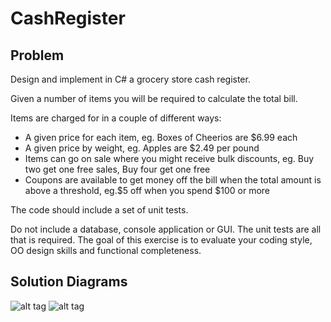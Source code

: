 # CashRegister

## Problem

Design and implement in C# a grocery store cash register.

Given a number of items you will be required to calculate the total bill.

Items are charged for in a couple of different ways:
*	A given price for each item, eg. Boxes of Cheerios are $6.99 each
*	A given price by weight, eg. Apples are $2.49 per pound
*	Items can go on sale where you might receive bulk discounts, eg. Buy two get one free sales, Buy four get one free
*	Coupons are available to get money off the bill when the total amount is above a threshold, eg.$5 off when you spend $100 or more

The code should include a set of unit tests.

Do not include a database, console application or GUI. The unit tests are all that is required. The goal of this exercise is to evaluate your coding style, OO design skills and functional completeness.

## Solution Diagrams 
![alt tag](https://github.com/mandanemedia/CashRegister/blob/master/Diagrams/NameSpace.ProductSellSection.jpg)
![alt tag](https://github.com/mandanemedia/CashRegister/blob/master/Diagrams/NameSpace.ShoppingCartSection.jpg)


